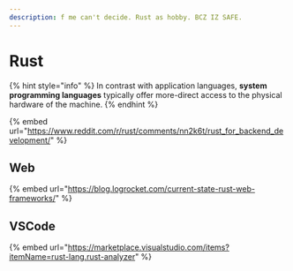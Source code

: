 ```yaml
---
description: f me can't decide. Rust as hobby. BCZ IZ SAFE.
---
```


# Rust

{% hint style="info" %}
In contrast with application languages, **system programming languages** typically offer more-direct access to the physical hardware of the machine.
{% endhint %}

{% embed url="https://www.reddit.com/r/rust/comments/nn2k6t/rust_for_backend_development/" %}

## Web

{% embed url="https://blog.logrocket.com/current-state-rust-web-frameworks/" %}

## VSCode

{% embed url="https://marketplace.visualstudio.com/items?itemName=rust-lang.rust-analyzer" %}
